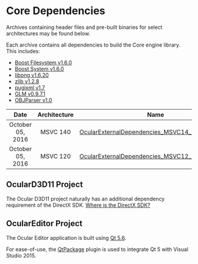 # Core Dependencies

Archives containing header files and pre-built binaries for select architectures may be found below.

Each archive contains all dependencies to build the Core engine library. This includes:

* [Boost Filesystem v1.6.0](http://sourceforge.net/projects/boost/)
* [Boost System v1.6.0](http://sourceforge.net/projects/boost/)
* [libpng v1.6.20](http://sourceforge.net/projects/libpng/files/)
* [zlib v1.2.8](http://www.zlib.net/)
* [pugixml v1.7](http://pugixml.org/)
* [GLM v0.9.7.1](https://github.com/g-truc/glm/releases)
* [OBJParser v1.0](http://www.vertexfragment.com/objparser/index.html)

| Date | Architecture | Name |
|:----:|:------------:|:--------:|
| October 05, 2016 | MSVC 140 | [OcularExternalDependencies\_MSVC14\_10052016.zip](https://s3.amazonaws.com/ocularengine/OcularExternalDependencies_MSVC14_10052016.zip)
| October 05, 2016 | MSVC 120 | [OcularExternalDependencies\_MSVC12\_10052016.zip](https://s3.amazonaws.com/ocularengine/OcularExternalDependencies_MSVC12_10052016.zip) |

## OcularD3D11 Project

The Ocular D3D11 project naturally has an additional dependency requirement of the DirectX SDK. [Where is the DirectX SDK?](https://msdn.microsoft.com/en-us/library/windows/desktop/ee663275(v=vs.85).aspx)

## OcularEditor Project

The Ocular Editor application is built using [Qt 5.6](https://wiki.qt.io/Qt_5.6_Release). 

For ease-of-use, the [QtPackage](https://visualstudiogallery.msdn.microsoft.com/c89ff880-8509-47a4-a262-e4fa07168408) plugin is used to integrate Qt 5 with Visual Studio 2015.
